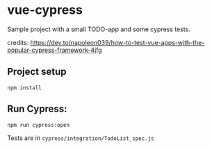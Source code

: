 # vue-cypress

Sample project with a small TODO-app and some cypress tests.

credits: https://dev.to/napoleon039/how-to-test-vue-apps-with-the-popular-cypress-framework-4jfg

## Project setup
```
npm install
```

## Run Cypress:
```
npm run cypress:open
```

Tests are in `cypress/integration/TodoList_spec.js`
